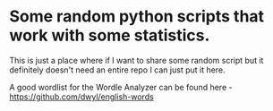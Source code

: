 # Some random python scripts that work with some statistics.

This is just a place where if I want to share some random script but it definitely doesn't need an entire repo I can just put it here.

A good wordlist for the Wordle Analyzer can be found here - https://github.com/dwyl/english-words

